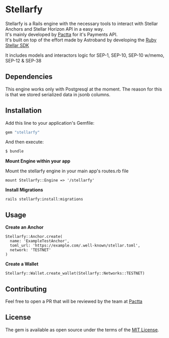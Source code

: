 # Stellarfy
Stellarfy is a Rails engine with the necessary tools to interact with Stellar Anchors and Stellar Horizon API in a easy way.  
It's mainly developed by [Pactta](https://www.pactta.com) for it's Payments API.  
It's built on top of the effort made by Astroband by developing the [Ruby Stellar SDK](https://github.com/astroband/ruby-stellar-sdk)

It includes models and interactors logic for SEP-1, SEP-10, SEP-10 w/memo, SEP-12 & SEP-38

## Dependencies
This engine works only with Postgresql at the moment. The reason for this is that we stored serialized data in jsonb columns.

## Installation
Add this line to your application's Gemfile:

```ruby
gem "stellarfy"
```

And then execute:
```bash
$ bundle
```

**Mount Engine within your app**

Mount the stellarfy engine in your main app's routes.rb file
```
mount Stellarfy::Engine => '/stellarfy'
```

**Install Migrations**
```
rails stellarfy:install:migrations
```

## Usage
**Create an Anchor**
```
Stellarfy::Anchor.create(
  name: 'ExampleTestAnchor',
  toml_url: 'https://example.com/.well-known/stellar.toml',
  network: 'TESTNET'
)
```

**Create a Wallet**
```
Stellarfy::Wallet.create_wallet(Stellarfy::Networks::TESTNET)
```


## Contributing
Feel free to open a PR that will be reviewed by the team at [Pactta](https://www.pactta.com)

## License
The gem is available as open source under the terms of the [MIT License](https://opensource.org/licenses/MIT).
